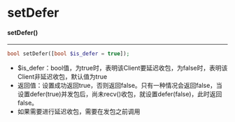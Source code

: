 # setDefer

#### setDefer()
- - - 
```php
bool setDefer([bool $is_defer = true]);
```
* $is_defer：bool值，为true时，表明该Client要延迟收包，为false时，表明该Client非延迟收包，默认值为true
* 返回值：设置成功返回true，否则返回false。只有一种情况会返回false，当设置defer(true)并发包后，尚未recv()收包，就设置defer(false)，此时返回false。
* 如果需要进行延迟收包，需要在发包之前调用
